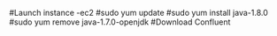 #Launch instance -ec2
#sudo yum update
#sudo yum install java-1.8.0
#sudo yum remove java-1.7.0-openjdk
#Download Confluent